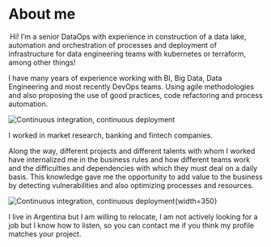 
# About me
<div>
  <img src="../assets/images/20210608_105112.jpg" alt="Max" style="zoom:6%;" align="left" class="circle">
</div>


Hi! I’m a senior DataOps with experience in construction of a data lake, automation and orchestration of processes and deployment of infrastructure for data engineering teams with kubernetes or terraform, among other things!

I have many years of experience working with BI, Big Data, Data Engineering and most recently DevOps teams.
Using agile methodologies and also proposing the use of good practices, code refactoring and process automation.

![Continuous integration, continuous deployment](../assets/images/cicd.png#center)

I worked in market research, banking and fintech companies.

Along the way, different projects and different talents with whom I worked have internalized me in the business rules and how different teams work and the difficulties and dependencies with which they must deal on a daily basis.
This knowledge gave me the opportunity to add value to the business by detecting vulnerabilities and also optimizing processes and resources.

![Continuous integration, continuous deployment](../assets/images/super-team.jpeg#center){width=350}

I live in Argentina but I am willing to relocate, I am not actively looking for a job but I know how to listen, so you can contact me if you think my profile matches your project.
